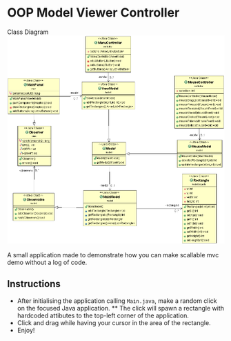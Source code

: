 # OOP Model Viewer Controller

Class Diagram
![diagram](diagram.gif)

A small application made to demonstrate how you can make scallable mvc demo without a log of code.

## Instructions
* After initialising the application calling `Main.java`, make a random click on the focused Java application.
  ** The click will spawn a rectangle with hardcoded attibutes to the top-left corner of the application.
* Click and drag while having your cursor in the area of the rectangle.
* Enjoy!


